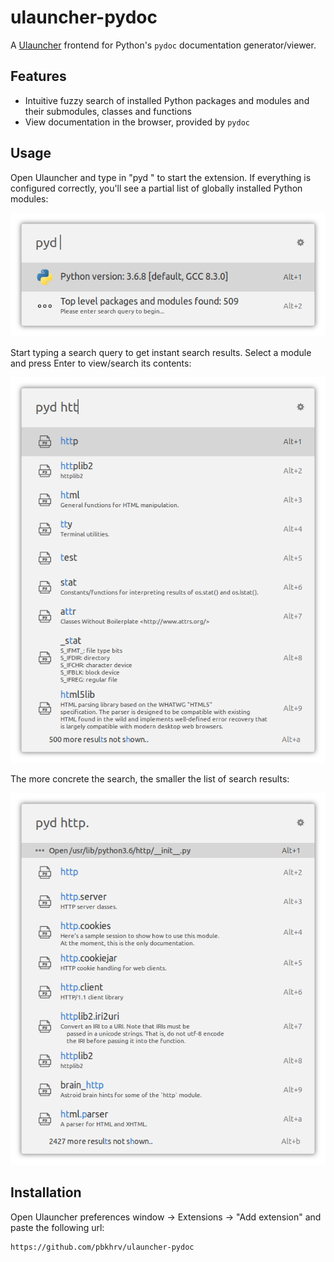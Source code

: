# ulauncher-pydoc

A [Ulauncher](https://ulauncher.io/) frontend for Python's `pydoc` documentation generator/viewer.


## Features

- Intuitive fuzzy search of installed Python packages and modules and their submodules, classes and functions
- View documentation in the browser, provided by `pydoc`

## Usage

Open Ulauncher and type in "pyd " to start the extension. If everything is configured correctly, you'll see a partial list of globally installed Python modules:

![All modules, no query](images/screenshots/empty-query.png)

Start typing a search query to get instant search results. Select a module and press Enter to view/search its contents:

![Query 1](images/screenshots/search-query1.png)

The more concrete the search, the smaller the list of search results:

![Query 2](images/screenshots/search-query2.png)


## Installation

Open Ulauncher preferences window -> Extensions -> "Add extension" and paste the following url:

```
https://github.com/pbkhrv/ulauncher-pydoc
```
